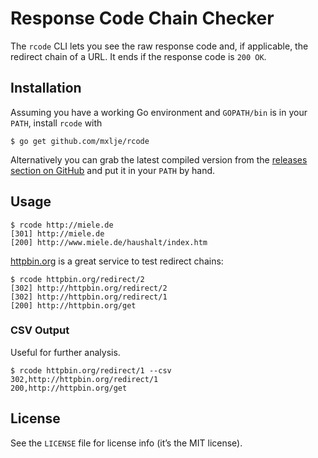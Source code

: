 # Response Code Chain Checker

The `rcode` CLI lets you see the raw response code and, if applicable, the
redirect chain of a URL. It ends if the response code is `200 OK`.

## Installation

Assuming you have a working Go environment and `GOPATH/bin` is in your
`PATH`, install `rcode` with

```shell
$ go get github.com/mxlje/rcode
```

Alternatively you can grab the latest compiled version from the
[releases section on GitHub][releases] and put it in your `PATH` by hand.

  [releases]: https://github.com/mxlje/rcode/releases

## Usage

```shell
$ rcode http://miele.de
[301] http://miele.de
[200] http://www.miele.de/haushalt/index.htm
```

[httpbin.org](httpbin.org) is a great service to test redirect chains:

```shell
$ rcode httpbin.org/redirect/2
[302] http://httpbin.org/redirect/2
[302] http://httpbin.org/redirect/1
[200] http://httpbin.org/get
```

### CSV Output

Useful for further analysis.

```shell
$ rcode httpbin.org/redirect/1 --csv
302,http://httpbin.org/redirect/1
200,http://httpbin.org/get
```

## License

See the `LICENSE` file for license info (it’s the MIT license).